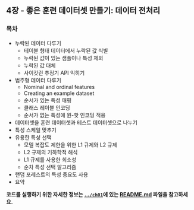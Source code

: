 ## 4장 - 좋은 훈련 데이터셋 만들기: 데이터 전처리

### 목차

- 누락된 데이터 다루기
  - 테이블 형태 데이터에서 누락된 값 식별
  - 누락된 값이 있는 샘플이나 특성 제외
  - 누락된 값 대체
  - 사이킷런 추정기 API 익히기
- 범주형 데이터 다루기
  - Nominal and ordinal features
  - Creating an example dataset
  - 순서가 있는 특성 매핑
  - 클래스 레이블 인코딩
  - 순서가 없는 특성에 원-핫 인코딩 적용
- 데이터셋을 훈련 데이터셋과 테스트 데이터셋으로 나누기
- 특성 스케일 맞추기
- 유용한 특성 선택
  - 모델 복잡도 제한을 위한 L1 규제와 L2 규제
  - L2 규제의 기하학적 해석
  - L1 규제를 사용한 희소성
  - 순차 특성 선택 알고리즘
- 랜덤 포레스트의 특성 중요도 사용
- 요약

**코드를 실행하기 위한 자세한 정보는 [`../ch01`](../ch01)에 있는 [README.md](../ch01/README.md) 파일을 참고하세요.**
